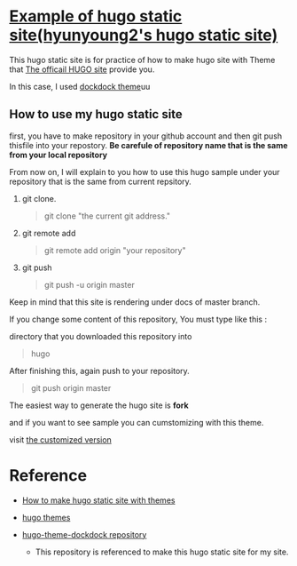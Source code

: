 # [Example of hugo static site(hyunyoung2's hugo static site)](https://hyunyoung2.github.io/hyunyoung2-example-hugo-site/) 

This hugo static site is for practice of how to make hugo site with Theme that [The officail HUGO site](https://themes.gohugo.io/) provide you. 

In this case, I used [dockdock theme](https://themes.gohugo.io/docdock/)uu

## How to use my hugo static site 

first, you have to make repository in your github account and then git push thisfile into your repostory. 
**Be carefule of repository name that is the same from your local repository**

From now on, I will explain to you how to use this hugo sample under your repository that is the same from current repsitory.


1. git clone.

	> git clone "the current git address."

2. git remote add 

	> git remote add origin "your repository" 

3. git push

	> git push -u origin master 

Keep in mind that this site is rendering under docs of master branch. 

If you change some content of this repository, You must type like this :
 
directory that you downloaded this repository into

> hugo 

After finishing this, again push to your repository. 

> git push origin master

The easiest way to generate the hugo site is **fork**

and if you want to see sample you can cumstomizing with this theme. 

visit [the customized version](https://hyunyoung2.github.io/hyunyoung2-customizing-version-hugo-example)

# Reference 

  - [How to make hugo static site with themes](https://www.youtube.com/watch?v=3wkR8GyDODs)

  - [hugo themes](https://themes.gohugo.io/)

  - [hugo-theme-dockdock repository](https://github.com/vjeantet/hugo-theme-docdock)
	* This repository is referenced to make this hugo static site for my site. 
	

